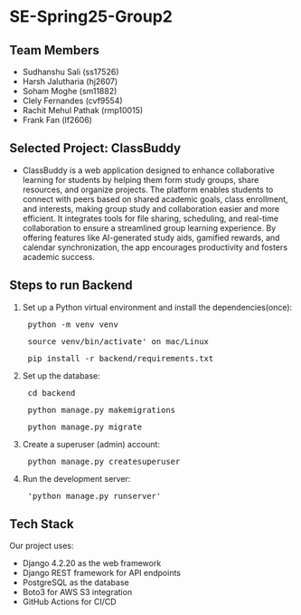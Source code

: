 # SE-Spring25-Group2

## Team Members
- Sudhanshu Sali (ss17526)
- Harsh Jalutharia (hj2607)
- Soham Moghe (sm11882)
- Clely Fernandes (cvf9554)
- Rachit Mehul Pathak (rmp10015)
- Frank Fan (lf2606)

## Selected Project: ClassBuddy

- ClassBuddy is a web application designed to enhance collaborative learning for students by helping them form study groups, share resources, and organize projects. The platform enables students to connect with peers based on shared academic goals, class enrollment, and interests, making group study and collaboration easier and more efficient. It integrates tools for file sharing, scheduling, and real-time collaboration to ensure a streamlined group learning experience. By offering features like AI-generated study aids, gamified rewards, and calendar synchronization, the app encourages productivity and fosters academic success.

## Steps to run Backend
1. Set up a Python virtual environment and install the dependencies(once):
    <pre> python -m venv venv </pre>
    <pre> source venv/bin/activate' on mac/Linux </pre>
    <pre> pip install -r backend/requirements.txt </pre>
  
2. Set up the database:
    <pre> cd backend </pre>
    <pre> python manage.py makemigrations </pre>
    <pre> python manage.py migrate </pre>
  
3. Create a superuser (admin) account:
    <pre> python manage.py createsuperuser </pre>
  
4. Run the development server:
    <pre> 'python manage.py runserver' </pre>

## Tech Stack
Our project uses:
- Django 4.2.20 as the web framework
- Django REST framework for API endpoints
- PostgreSQL as the database
- Boto3 for AWS S3 integration
- GitHub Actions for CI/CD
  
